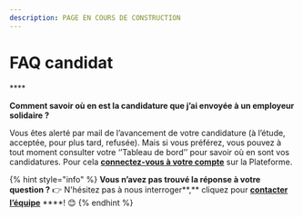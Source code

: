 ```yaml
---
description: PAGE EN COURS DE CONSTRUCTION
---
```


# FAQ candidat

\*\*\*\*

**Comment savoir où en est la candidature que j’ai envoyée à un employeur solidaire ?**

Vous êtes alerté par mail de l’avancement de votre candidature \(à l’étude, acceptée, pour plus tard, refusée\). Mais si vous préférez, vous pouvez à tout moment consulter votre ‘’Tableau de bord’’ pour savoir où en sont vos candidatures. Pour cela [**connectez-vous à votre compte**](https://inclusion.beta.gouv.fr/accounts/login/?account_type=job_seeker) sur la Plateforme.



{% hint style="info" %}
**Vous n’avez pas trouvé la réponse à votre question ?** 👉 N'hésitez pas à nous interroger**,** cliquez pour [**contacter l’équipe**](mailto:assistance@inclusion.beta.gouv.fr) ****!  😊 
{% endhint %}

